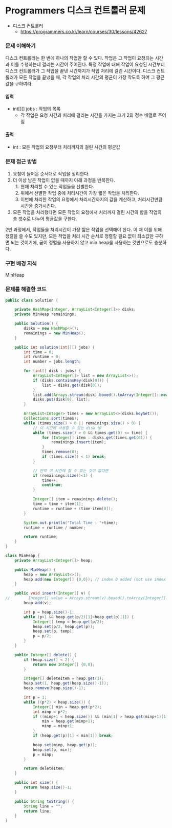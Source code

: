 # Programmers 디스크 컨트롤러 문제

- 디스크 컨트롤러
    - https://programmers.co.kr/learn/courses/30/lessons/42627

### 문제 이해하기
디스크 컨트롤러는 한 번에 하나의 작업만 할 수 있다.
작업은 그 작업이 요청되는 시간과 이를 수행하는데 걸리는 시간이 주어진다.
특정 작업에 대해 작업이 요청된 시간부터 디스크 컨트롤러가 그 작업을 끝낸 시간까지가 작업 처리에 걸린 시간이다.
디스크 컨트롤러가 모든 작업을 끝냈을 때, 각 작업의 처리 시간의 평균이 가장 작도록 하여 그 평균값을 구하여라.

#### 입력
- int[][] jobs : 작업의 목록
    - 각 작업은 요청 시간과 처리에 걸리는 시간을 가지는 크기 2의 정수 배열로 주어짐

#### 출력
- int : 모든 작업의 요청부터 처리까지의 걸린 시간의 평균값

### 문제 접근 방법
1. 요청이 들어온 순서대로 작업을 정리한다.
2. 더 이상 남은 작업이 없을 때까지 아래 과정을 반복한다.
    1. 현재 처리할 수 있는 작업들을 선별한다.
    2. 위에서 선별한 작업 중에 처리시간이 가장 짧은 작업을 처리한다.
    3. 이번에 처리한 작업의 요청에서 처리시간까지의 값을 계산하고, 처리시간만큼 시간을 증가시킨다.
3. 모든 작업을 처리했다면 모든 작업의 요청에서 처리까지 걸린 시간의 합을 작업의 총 갯수로 나누어 평균값을 구한다.

2번 과정에서, 작업들을 처리시간이 가장 짧은 작업을 선택해야 한다.
이 때 이를 위해 정렬을 쓸 수도 있지만, 모든 작업을 처리 시간 순서로 정렬할 필요 없이 최소값만 구하면 되는 것이기에,
굳이 정렬을 사용하지 않고 min heap을 사용하는 것만으로도 충분하다.

### 구현 배경 지식
MinHeap

### 문제를 해결한 코드
~~~java
public class Solution {

    private HashMap<Integer, ArrayList<Integer[]>> disks;
    private MinHeap remainings;

    public Solution() {
        disks = new HashMap<>();
        remainings = new MinHeap();
    }

    public int solution(int[][] jobs) {
        int time = 0;
        int runtime = 0;
        int number = jobs.length;

        for (int[] disk : jobs) {
            ArrayList<Integer[]> list = new ArrayList<>();
            if (disks.containsKey(disk[0])) {
                list = disks.get(disk[0]);
            }
            list.add(Arrays.stream(disk).boxed().toArray(Integer[]::new));
            disks.put(disk[0], list);
        }

        ArrayList<Integer> times = new ArrayList<>(disks.keySet());
        Collections.sort(times);
        while (times.size() > 0 || remainings.size() > 0) {
            // 이 시간에 사용할 수 있는 disk 넣
            while (times.size() > 0 && times.get(0) <= time) {
                for (Integer[] item : disks.get(times.get(0))) {
                    remainings.insert(item);
                }
                times.remove(0);
                if (times.size() < 1) break;
            }

            // 만약 이 시간에 할 수 있는 것이 없다면
            if (remainings.size()<1) {
                time++;
                continue;
            }

            Integer[] item = remainings.delete();
            time = time + item[1];
            runtime = runtime + (time-item[0]);
        }

        System.out.println("Total Time : "+time);
        runtime = runtime / number;

        return runtime;
    }
}

class MinHeap {
    private ArrayList<Integer[]> heap;

    public MinHeap() {
        heap = new ArrayList<>();
        heap.add(new Integer[] {0,0}); // index 0 added (not use index 0)
    }

    public void insert(Integer[] v) {
//        Integer[] value = Arrays.stream(v).boxed().toArray(Integer[]::new);
        heap.add(v);

        int p = heap.size()-1;
        while (p>1 && heap.get(p/2)[1]>heap.get(p)[1]) {
            Integer[] temp = heap.get(p/2);
            heap.set(p/2, heap.get(p));
            heap.set(p, temp);
            p = p/2;
        }
    }

    public Integer[] delete() {
        if (heap.size() < 2) {
            return new Integer[] {0,0};
        }

        Integer[] deleteItem = heap.get(1);
        heap.set(1, heap.get(heap.size()-1));
        heap.remove(heap.size()-1);

        int p = 1;
        while ((p*2) < heap.size()) {
            Integer[] min = heap.get(p*2);
            int minp = p*2;
            if ((minp+1 < heap.size()) && (min[1] > heap.get(minp+1)[1])) {
                min = heap.get(minp+1);
                minp = minp+1;
            }
            if (heap.get(p)[1] < min[1]) break;

            heap.set(minp, heap.get(p));
            heap.set(p, min);
            p = minp;
        }

        return deleteItem;
    }

    public int size() {
        return heap.size()-1;
    }

    public String toString() {
        String line = "";
        return line;
    }
}
~~~

